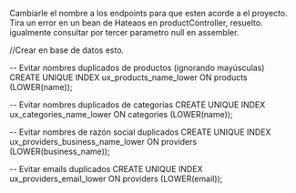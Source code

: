 

Cambiarle el nombre a los endpoints para que esten acorde a el proyecto.    
Tira un error en un bean de Hateaos en productController, resuelto.
igualmente consultar por tercer parametro null en assembler.




//Crear en base de datos esto.  

-- Evitar nombres duplicados de productos (ignorando mayúsculas)
CREATE UNIQUE INDEX ux_products_name_lower ON products (LOWER(name));

-- Evitar nombres duplicados de categorías
CREATE UNIQUE INDEX ux_categories_name_lower ON categories (LOWER(name));

-- Evitar nombres de razón social duplicados
CREATE UNIQUE INDEX ux_providers_business_name_lower ON providers (LOWER(business_name));

-- Evitar emails duplicados
CREATE UNIQUE INDEX ux_providers_email_lower ON providers (LOWER(email));



